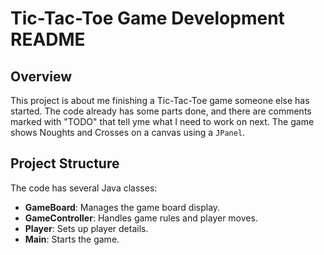 # Tic-Tac-Toe Game Development README

## Overview
This project is about me finishing a Tic-Tac-Toe game someone else has started. The code already has some parts done, and there are comments marked with "TODO" that tell yme what I need to work on next. The game shows Noughts and Crosses on a canvas using a `JPanel`.

## Project Structure
The code has several Java classes:
- **GameBoard**: Manages the game board display.
- **GameController**: Handles game rules and player moves.
- **Player**: Sets up player details.
- **Main**: Starts the game.
